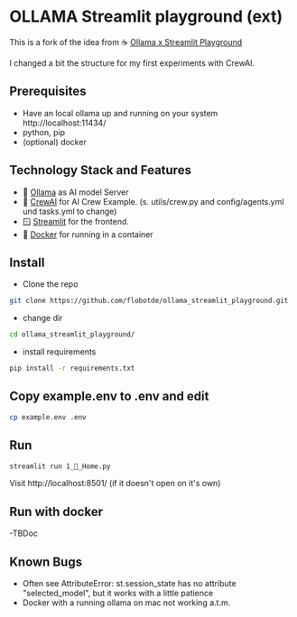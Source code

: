 # OLLAMA Streamlit playground (ext)

This is a fork of the idea from ☕️ [Ollama x Streamlit Playground](https://github.com/tonykipkemboi/ollama_streamlit_demos)

I changed a bit the structure for my first experiments with CrewAI.

## Prerequisites

* Have an local ollama up and running on your system http://localhost:11434/
* python, pip
* (optional) docker 

## Technology Stack and Features
- 💬 [Ollama](https://ollama.com/) as AI model Server 
- 🚀 [CrewAI](https://https://crewai.com/) for AI Crew Example. (s. utils/crew.py and config/agents.yml und tasks.yml to change)
- 🪟 [Streamlit](https://https://streamlit.io/) for the frontend.
- 🐋 [Docker](https://www.docker.com) for running in a container

## Install

- Clone the repo

```bash
git clone https://github.com/flobotde/ollama_streamlit_playground.git
```

- change dir 

```bash
cd ollama_streamlit_playground/
```

- install requirements

```bash
pip install -r requirements.txt
```
## Copy example.env to .env and edit

```bash
cp example.env .env
```

## Run

```bash
streamlit run 1_🏡_Home.py
```

Visit http://localhost:8501/ (if it doesn't open on it's own)

## Run with docker

-TBDoc

## Known Bugs

- Often see AttributeError: st.session_state has no attribute "selected_model", but it works with a little patience
- Docker with a running ollama on mac not working a.t.m.